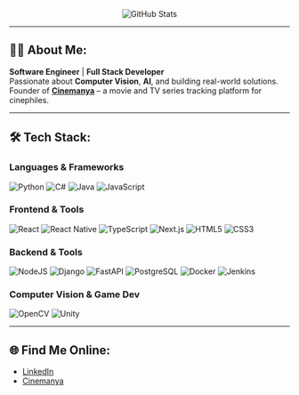 <div align="center">

<!-- GitHub Stats -->
<img src="https://awesome-github-stats.azurewebsites.net/user-stats/muhammedozmen?cardType=github&theme=algolia" alt="GitHub Stats" />

</div>

---

## 👨‍💻 About Me:
**Software Engineer** | **Full Stack Developer**  
Passionate about **Computer Vision**, **AI**, and building real-world solutions.  
Founder of [**Cinemanya**](https://www.cinemanya.com) – a movie and TV series tracking platform for cinephiles.

---

## 🛠️ Tech Stack:

### Languages & Frameworks  
![Python](https://img.shields.io/badge/python-3670A0?style=for-the-badge&logo=python&logoColor=ffdd54)
![C#](https://img.shields.io/badge/c%23-239120?style=for-the-badge&logo=c-sharp&logoColor=white)
![Java](https://img.shields.io/badge/java-ED8B00?style=for-the-badge&logo=openjdk&logoColor=white)
![JavaScript](https://img.shields.io/badge/javascript-F7DF1E?style=for-the-badge&logo=javascript&logoColor=000)

### Frontend & Tools
![React](https://img.shields.io/badge/react-20232a?style=for-the-badge&logo=react&logoColor=61DAFB)
![React Native](https://img.shields.io/badge/react_native-20232a?style=for-the-badge&logo=react&logoColor=61DAFB)
![TypeScript](https://img.shields.io/badge/TypeScript-3178C6?style=for-the-badge&logo=typescript&logoColor=fff)
![Next.js](https://img.shields.io/badge/Next.js-black?style=for-the-badge&logo=next.js&logoColor=white)
![HTML5](https://img.shields.io/badge/html5-E34F26?style=for-the-badge&logo=html5&logoColor=white)
![CSS3](https://img.shields.io/badge/css3-1572B6?style=for-the-badge&logo=css3&logoColor=white)

### Backend & Tools
![NodeJS](https://img.shields.io/badge/Node.js-6DA55F?style=for-the-badge&logo=node.js&logoColor=white)
![Django](https://img.shields.io/badge/Django-%23092E20.svg?style=for-the-badge&logo=django&logoColor=white)
![FastAPI](https://img.shields.io/badge/FastAPI-009485.svg?style=for-the-badge&logo=fastapi&logoColor=white)
![PostgreSQL](https://img.shields.io/badge/postgres-316192?style=for-the-badge&logo=postgresql&logoColor=white)
![Docker](https://img.shields.io/badge/docker-0db7ed?style=for-the-badge&logo=docker&logoColor=white)
![Jenkins](https://img.shields.io/badge/jenkins-2C5263?style=for-the-badge&logo=jenkins&logoColor=white)

### Computer Vision & Game Dev  
![OpenCV](https://img.shields.io/badge/opencv-%23white.svg?style=for-the-badge&logo=opencv&logoColor=white)
![Unity](https://img.shields.io/badge/unity-20232a?style=for-the-badge&logo=unity&logoColor=white)

---

## 🌐 Find Me Online:

- [LinkedIn](https://www.linkedin.com/in/muhammedozmen/)
- [Cinemanya](https://www.cinemanya.com)
